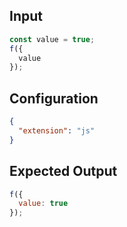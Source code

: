 
## Input
```javascript input
const value = true;
f({
  value
});
```

## Configuration
```json configuration
{
  "extension": "js"
}
```

## Expected Output
```javascript expected output
f({
  value: true
});
```
